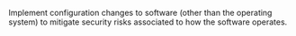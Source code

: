 Implement configuration changes to software (other than the operating system) to mitigate security risks associated to how the software operates.
